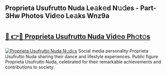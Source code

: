 ## Proprieta Usufrutto Nuda Le𝚊k𝚎d N𝚞𝚍es - Part-3Hw Photos Vid𝚎o Le𝚊ks Wnz9a

# <h2><a href="http://fbeoo2.evod.top/?m=Proprieta+Usufrutto+Nuda">🔗 👉🔴 Proprieta Usufrutto Nuda Vid𝚎o Ph𝚘t𝚘s</a></h2>

[![Proprieta Usufrutto Nuda N𝚞d𝚎s](https://i.imgur.com/8V9OHl7.gif)](http://fbeoo2.evod.top/?m=Proprieta+Usufrutto+Nuda)
Social media personality Proprieta Usufrutto Nuda sharing their dance and lifestyle experiences. Public figure Proprieta Usufrutto Nuda, celebrated for their remarkable achievements and contributions to society. 

